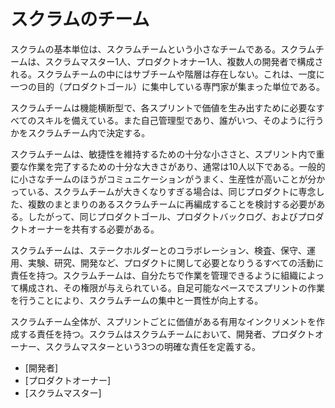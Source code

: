 スクラムのチーム
=====

スクラムの基本単位は、スクラムチームという小さなチームである。スクラムチームは、スクラムマスター1人、プロダクトオナー1人、複数人の開発者で構成される。スクラムチームの中にはサブチームや階層は存在しない。これは、一度に一つの目的（プロダクトゴール）に集中している専門家が集まった単位である。

スクラムチームは機能横断型で、各スプリントで価値を生み出すために必要なすべてのスキルを備えている。また自己管理型であり、誰がいつ、そのように行うかをスクラムチーム内で決定する。

スクラムチームは、敏捷性を維持するための十分な小ささと、スプリント内で重要な作業を完了するための十分な大きさがあり、通常は10人以下である。一般的に小さなチームのほうがコミュニケーションがうまく、生産性が高いことが分かっている、スクラムチームが大きくなりすぎる場合は、同じプロダクトに専念した、複数のまとまりのあるスクラムチームに再編成することを検討する必要がある。したがって、同じプロダクトゴール、プロダクトバックログ、およびプロダクトオーナーを共有する必要がある。

スクラムチームは、ステークホルダーとのコラボレーション、検査、保守、運用、実験、研究、開発など、プロダクトに関して必要となりうるすべての活動に責任を持つ。スクラムチームは、自分たちで作業を管理できるように組織によって構成され、その権限が与えられている。自足可能なペースでスプリントの作業を行うことにより、スクラムチームの集中と一貫性が向上する。

スクラムチーム全体が、スプリントごとに価値がある有用なインクリメントを作成する責任を持つ。スクラムはスクラムチームにおいて、開発者、プロダクトオーナー、スクラムマスターという3つの明確な責任を定義する。

* [開発者]
* [プロダクトオーナー]
* [スクラムマスター]